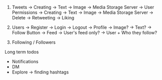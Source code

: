 1. Tweets
    -> Creating
        -> Text
        -> Image -> Media Storage Server
    -> User Permissions
        -> Creating
            -> Text
            -> Image -> Media Storage Server
        -> Delete
        -> Retweeting
        -> Liking

2. Users
   -> Register
   -> Login
   -> Logout
   -> Profile
        -> Image?
        -> Text?
        -> Follow Button
   -> Feed
        -> User's feed only?
        -> User + Who they follow?

3. Following / Followers

Long term todos
- Notifications
- DM
- Explore -> finding hashtags